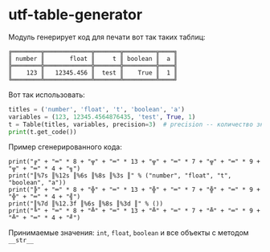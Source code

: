 # utf-table-generator
Модуль генерирует код для печати вот так таких таблиц:  
```
╔════════╦═════════════╦═══════╦═════════╦════╗
║ number ║       float ║     t ║ boolean ║  a ║
╠════════╬═════════════╬═══════╬═════════╬════╣
║    123 ║   12345.456 ║  test ║    True ║  1 ║
╚════════╩═════════════╩═══════╩═════════╩════╝
```
Вот так использовать:  
```python
titles = ('number', 'float', 't', 'boolean', 'a')
variables = (123, 12345.4564876435, 'test', True, 1)
t = Table(titles, variables, precision=3)  # precision -- количество знаков после запятой, по умолчанию 5
print(t.get_code())
```  
Пример сгенерированного кода:  
```
print("╔" + "═" * 8 + "╦" + "═" * 13 + "╦" + "═" * 7 + "╦" + "═" * 9 + "╦" + "═" * 4 + "╗")
print("║%7s ║%12s ║%6s ║%8s ║%3s ║" % ("number", "float", "t", "boolean", "a"))
print("╠" + "═" * 8 + "╬" + "═" * 13 + "╬" + "═" * 7 + "╬" + "═" * 9 + "╬" + "═" * 4 + "╣")
print("║%7d ║%12.3f ║%6s ║%8s ║%3d ║" % ())
print("╚" + "═" * 8 + "╩" + "═" * 13 + "╩" + "═" * 7 + "╩" + "═" * 9 + "╩" + "═" * 4 + "╝")
```
Принимаемые значения: `int`, `float`, `boolean` и все объекты с методом `__str__`

